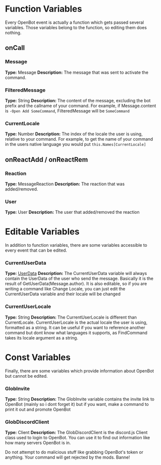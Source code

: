 
# Function Variables

Every OpenBot event is actually a function which gets passed several variables. Those variables belong to the function, so editing them does nothing.

## onCall

### Message

**Type:** Message
**Description:** The message that was sent to activate the command.

### FilteredMessage

**Type:** String
**Description:** The content of the message, excluding the bot prefix and the callname of your command. For example, if Message.content is `-Open Add SomeCommand`, FilteredMessage will be `SomeCommand`

### CurrentLocale

**Type:** Number
**Description:** The index of the locale the user is using, relative to your command. For example, to get the name of your command in the users native language you would put `this.Names[CurrentLocale]`

## onReactAdd / onReactRem

### Reaction

**Type:** MessageReaction
**Description:** The reaction that was added/removed.

### User

**Type:** User
**Description:** The user that added/removed the reaction

# Editable Variables

In addition to function variables, there are some variables accessible to every event that can be edited.


### CurrentUserData

**Type:** <a href="#userdata">UserData</a>
**Description:** The CurrentUserData variable will always contain the UserData of the user who send the message. Basically it is the result of GetUserData(Message.author). It is also editable, so if you are writing a command like Change Locale, you can just edit the CurrentUserData variable and their locale will be changed

### CurrentUserLocale

**Type:** String
**Description:** The CurrentUserLocale is different than CurrentLocale. CurrentUserLocale is the actual locale the user is using, formatted as a string. It can be useful if you want to reference another command but dont know what languages it supports, as FindCommand takes its locale argument as a string.

# Const Variables

Finally, there are some variables which provide information about OpenBot but cannot be edited.

### GlobInvite

**Type:** String
**Description:** The GlobInvite variable contains the invite link to OpenBot (mainly so i dont forget it) but if you want, make a command to print it out and promote OpenBot

### GlobDiscordClient

**Type:** Client
**Description:** The GlobDiscordClient is the discord.js Client class used to login to OpenBot. You can use it to find out information like how many servers OpenBot is in.

<aside class="warning">Do not attempt to do malicious stuff like grabbing OpenBot's token or anything. Your command will get rejected by the mods. Banne!</aside>

